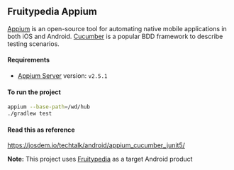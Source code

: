 Fruitypedia Appium
----------------------------
[Appium](http://appium.io/) is an open-source tool for automating native mobile applications in both iOS and Android. [Cucumber](https://cucumber.io/) is a popular BDD framework to describe testing scenarios.


#### Requirements

- [Appium Server](https://appium.io/) version: `v2.5.1`

#### To run the project
```bash
appium --base-path=/wd/hub
./gradlew test
```

#### Read this as reference

https://josdem.io/techtalk/android/appium_cucumber_junit5/

**Note:** This project uses [Fruitypedia](https://github.com/josdem/fruitypedia) as a target Android product